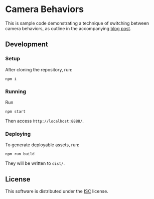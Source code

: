 # Camera Behaviors

This is sample code demonstrating a technique of switching between camera
behaviors, as outline in the accompanying
[blog post](http://pitchinteractive.com/latest/flying-through-data-views).

## Development

### Setup

After cloning the repository, run:

    npm i

### Running

Run

    npm start

Then access `http://localhost:8888/`.

### Deploying

To generate deployable assets, run:

    npm run build

They will be written to `dist/`.

## License

This software is distributed under the [ISC](https://spdx.org/licenses/ISC.html)
license.
